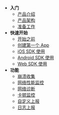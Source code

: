 - **入门**
  - [产品介绍](/getstarted/intro)
  - [产品架构](/getstarted/arch)
  - [准备工作](/getstarted/ready)
- **快速开始**
  - [开始之前](/quickstart/prerequisite)
  - [创建第一个 App](/quickstart/init)
  - [iOS SDK 使用](/quickstart/objc-sdk)
  - [Android SDK 使用](/quickstart/android-sdk)
  - [Web SDK 使用](/quickstart/web-sdk)
- **功能**
  - [崩溃收集](/features/crash)
  - [网络性能监控](/features/httpmonitor)
  - [网络诊断](/features/netdiag)
  - [卡顿监控](/features/lag)
  - [自定义上报](/features/udf)
  - [日志上报](/features/logger)

